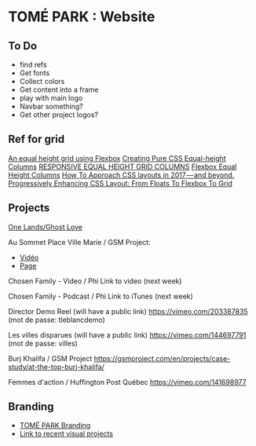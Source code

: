 # TOMÉ PARK : Website

## To Do

- find refs
- Get fonts
- Collect colors
- Get content into a frame
- play with main logo
- Navbar something?
- Get other project logos?

## Ref for grid

[An equal height grid using Flexbox](http://www.lottejackson.com/learning/an-equal-height-grid-using-flexbox)
[Creating Pure CSS Equal-height Columns](http://w3bits.com/equal-height-css-columns/)
[RESPONSIVE EQUAL HEIGHT GRID COLUMNS](https://www.tenpixelsleft.com/responsive-equal-height-grid-columns/)
[Flexbox Equal Height Columns](https://davidwalsh.name/flexbox-column)
[How To Approach CSS layouts in 2017 — and beyond.](https://medium.com/flexbox-and-grids/css-flexbox-grid-layout-how-to-approach-css-layouts-in-2017-and-beyond-685deef03e6c)
[Progressively Enhancing CSS Layout: From Floats To Flexbox To Grid](https://www.smashingmagazine.com/2017/07/enhancing-css-layout-floats-flexbox-grid/)

## Projects

[One Lands/Ghost Love](https://www.youtube.com/watch?v=HjlrUU3jYLU)

Au Sommet Place Ville Marie / GSM  Project:

- [Vidéo](https://vimeo.com/204925188)
- [Page](https://gsmproject.com/en/projects/case-study/au-sommet-place-ville-marie/)

Chosen Family - Video / Phi
Link to video (next week)

Chosen Family - Podcast / Phi
Link to iTunes (next week)

Director Demo Reel (will have a public link)
https://vimeo.com/203387835 (mot de passe: tleblancdemo​)

Les villes disparues (will have a public link)
https://vimeo.com/144697791 (mot de passe: villes)

Burj Khalifa / GSM Project
https://gsmproject.com/en/projects/case-study/at-the-top-burj-khalifa/

Femmes d'action / Huffington Post Québec
https://vimeo.com/141698977

## Branding

- [TOMÉ PARK Branding](https://drive.google.com/drive/folders/0B-4UiAciQJCEWkdqUnJXOE53Z0U?usp=sharing)
- [Link to recent visual projects](https://drive.google.com/drive/folders/0B8pBQiFycqOgLXczZFZzZndqZDg?usp=sharing)
